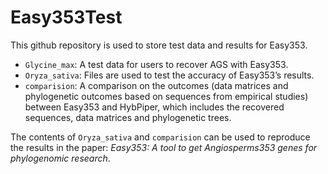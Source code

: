 # Easy353Test
This github repository is used to store test data and results for Easy353.

* `Glycine_max`: A test data for users to recover AGS with Easy353.
* `Oryza_sativa`: Files are used to test the accuracy of Easy353’s results.
* `comparision`: A comparison on the outcomes (data matrices and phylogenetic outcomes based on sequences from empirical studies) between Easy353 and HybPiper, which includes the recovered sequences, data matrices and phylogenetic trees. 

The contents of `Oryza_sativa` and `comparision` can be used to reproduce the results in the paper: *Easy353: A tool to get Angiosperms353 genes for phylogenomic research*.
